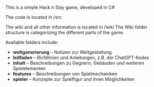 This is a simple Hack n Slay game, developed in C#

The code is located in /src


The wiki and all other information is located in /wiki
The Wiki folder structure is categorizing the different parts of the game.

Available folders include:
- **weltgenerierung** – Notizen zur Weltgestaltung
- **leitfaden** – Richtlinien und Anleitungen, z.B. der ChatGPT-Kodex
- **inhalt** – Beschreibungen zu Gegnern, Gebäuden und weiteren Spielelementen
- **features** – Beschreibungen von Spielmechaniken
- **spieler** – Konzepte zur Spielfigur und ihren Möglichkeiten
